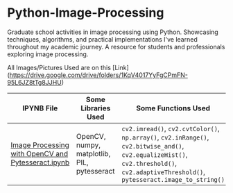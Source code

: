 # Python-Image-Processing
Graduate school activities in image processing using Python. Showcasing techniques, algorithms, and practical implementations I've learned throughout my academic journey. A resource for students and professionals exploring image processing.

All Images/Pictures Used are on this [Link] (https://drive.google.com/drive/folders/1KqV4017YyFgCPmFN-95L6JZ8tTg8JJHU)

| IPYNB File               | Some Libraries Used                                          | Some Functions Used                                                                                                                                                                 |
|--------------------------|------------------------------------------------------|-----------------------------------------------------------------------------------------------------------------------------------------------------------------------------|
| [Image Processing with OpenCV and Pytesseract.ipynb](https://github.com/cyesha/Python-Image-Processing/blob/main/Image%20Processing%20with%20OpenCV%20and%20Pytesseract.ipynb) | OpenCV, numpy, matplotlib, PIL, pytesseract | `cv2.imread()`, `cv2.cvtColor()`, `np.array()`, `cv2.inRange()`, `cv2.bitwise_and()`, `cv2.equalizeHist()`, `cv2.threshold()`, `cv2.adaptiveThreshold()`, `pytesseract.image_to_string()` |
